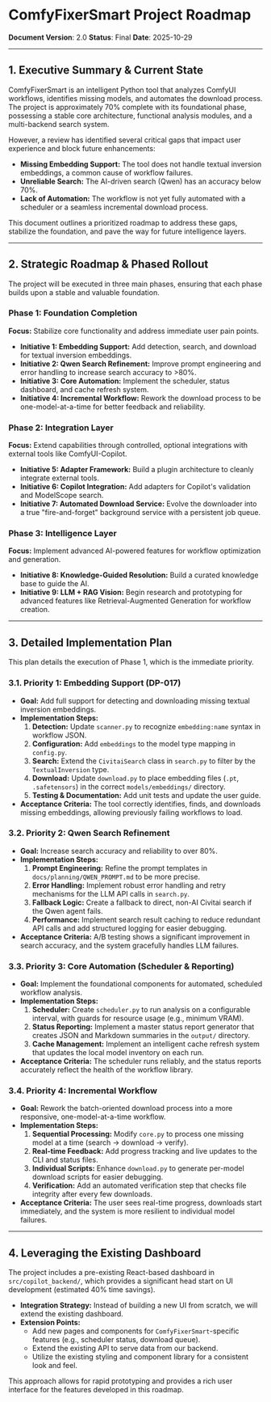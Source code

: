 # ComfyFixerSmart Project Roadmap

**Document Version**: 2.0
**Status**: Final
**Date**: 2025-10-29

---

## 1. Executive Summary & Current State

ComfyFixerSmart is an intelligent Python tool that analyzes ComfyUI workflows, identifies missing models, and automates the download process. The project is approximately 70% complete with its foundational phase, possessing a stable core architecture, functional analysis modules, and a multi-backend search system.

However, a review has identified several critical gaps that impact user experience and block future enhancements:
*   **Missing Embedding Support:** The tool does not handle textual inversion embeddings, a common cause of workflow failures.
*   **Unreliable Search:** The AI-driven search (Qwen) has an accuracy below 70%.
*   **Lack of Automation:** The workflow is not yet fully automated with a scheduler or a seamless incremental download process.

This document outlines a prioritized roadmap to address these gaps, stabilize the foundation, and pave the way for future intelligence layers.

---

## 2. Strategic Roadmap & Phased Rollout

The project will be executed in three main phases, ensuring that each phase builds upon a stable and valuable foundation.

### Phase 1: Foundation Completion
**Focus:** Stabilize core functionality and address immediate user pain points.
*   **Initiative 1: Embedding Support:** Add detection, search, and download for textual inversion embeddings.
*   **Initiative 2: Qwen Search Refinement:** Improve prompt engineering and error handling to increase search accuracy to >80%.
*   **Initiative 3: Core Automation:** Implement the scheduler, status dashboard, and cache refresh system.
*   **Initiative 4: Incremental Workflow:** Rework the download process to be one-model-at-a-time for better feedback and reliability.

### Phase 2: Integration Layer
**Focus:** Extend capabilities through controlled, optional integrations with external tools like ComfyUI-Copilot.
*   **Initiative 5: Adapter Framework:** Build a plugin architecture to cleanly integrate external tools.
*   **Initiative 6: Copilot Integration:** Add adapters for Copilot's validation and ModelScope search.
*   **Initiative 7: Automated Download Service:** Evolve the downloader into a true "fire-and-forget" background service with a persistent job queue.

### Phase 3: Intelligence Layer
**Focus:** Implement advanced AI-powered features for workflow optimization and generation.
*   **Initiative 8: Knowledge-Guided Resolution:** Build a curated knowledge base to guide the AI.
*   **Initiative 9: LLM + RAG Vision:** Begin research and prototyping for advanced features like Retrieval-Augmented Generation for workflow creation.

---

## 3. Detailed Implementation Plan

This plan details the execution of Phase 1, which is the immediate priority.

### 3.1. Priority 1: Embedding Support (DP-017)
*   **Goal:** Add full support for detecting and downloading missing textual inversion embeddings.
*   **Implementation Steps:**
    1.  **Detection:** Update `scanner.py` to recognize `embedding:name` syntax in workflow JSON.
    2.  **Configuration:** Add `embeddings` to the model type mapping in `config.py`.
    3.  **Search:** Extend the `CivitaiSearch` class in `search.py` to filter by the `TextualInversion` type.
    4.  **Download:** Update `download.py` to place embedding files (`.pt`, `.safetensors`) in the correct `models/embeddings/` directory.
    5.  **Testing & Documentation:** Add unit tests and update the user guide.
*   **Acceptance Criteria:** The tool correctly identifies, finds, and downloads missing embeddings, allowing previously failing workflows to load.

### 3.2. Priority 2: Qwen Search Refinement
*   **Goal:** Increase search accuracy and reliability to over 80%.
*   **Implementation Steps:**
    1.  **Prompt Engineering:** Refine the prompt templates in `docs/planning/QWEN_PROMPT.md` to be more precise.
    2.  **Error Handling:** Implement robust error handling and retry mechanisms for the LLM API calls in `search.py`.
    3.  **Fallback Logic:** Create a fallback to direct, non-AI Civitai search if the Qwen agent fails.
    4.  **Performance:** Implement search result caching to reduce redundant API calls and add structured logging for easier debugging.
*   **Acceptance Criteria:** A/B testing shows a significant improvement in search accuracy, and the system gracefully handles LLM failures.

### 3.3. Priority 3: Core Automation (Scheduler & Reporting)
*   **Goal:** Implement the foundational components for automated, scheduled workflow analysis.
*   **Implementation Steps:**
    1.  **Scheduler:** Create `scheduler.py` to run analysis on a configurable interval, with guards for resource usage (e.g., minimum VRAM).
    2.  **Status Reporting:** Implement a master status report generator that creates JSON and Markdown summaries in the `output/` directory.
    3.  **Cache Management:** Implement an intelligent cache refresh system that updates the local model inventory on each run.
*   **Acceptance Criteria:** The scheduler runs reliably, and the status reports accurately reflect the health of the workflow library.

### 3.4. Priority 4: Incremental Workflow
*   **Goal:** Rework the batch-oriented download process into a more responsive, one-model-at-a-time workflow.
*   **Implementation Steps:**
    1.  **Sequential Processing:** Modify `core.py` to process one missing model at a time (search -> download -> verify).
    2.  **Real-time Feedback:** Add progress tracking and live updates to the CLI and status files.
    3.  **Individual Scripts:** Enhance `download.py` to generate per-model download scripts for easier debugging.
    4.  **Verification:** Add an automated verification step that checks file integrity after every few downloads.
*   **Acceptance Criteria:** The user sees real-time progress, downloads start immediately, and the system is more resilient to individual model failures.

---

## 4. Leveraging the Existing Dashboard

The project includes a pre-existing React-based dashboard in `src/copilot_backend/`, which provides a significant head start on UI development (estimated 40% time savings).

*   **Integration Strategy:** Instead of building a new UI from scratch, we will extend the existing dashboard.
*   **Extension Points:**
    *   Add new pages and components for `ComfyFixerSmart`-specific features (e.g., scheduler status, download queue).
    *   Extend the existing API to serve data from our backend.
    *   Utilize the existing styling and component library for a consistent look and feel.

This approach allows for rapid prototyping and provides a rich user interface for the features developed in this roadmap.
